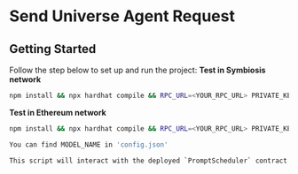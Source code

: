 # Send Universe Agent Request

## Getting Started

Follow the step below to set up and run the project:
**Test in Symbiosis  network**

```bash
npm install && npx hardhat compile && RPC_URL=<YOUR_RPC_URL> PRIVATE_KEY=<0xYOUR_PRIVATE_KEY> CHOSEN_MODEL=<MODEL_NAME> USER_PROMPT=<YOUR_PROMPT>  npm run sendUniverseAgentRequest:symbiosis_mainnet
```

**Test in Ethereum  network**

```bash
npm install && npx hardhat compile && RPC_URL=<YOUR_RPC_URL> PRIVATE_KEY=<0xYOUR_PRIVATE_KEY> CHOSEN_MODEL=<MODEL_NAME> USER_PROMPT=<YOUR_PROMPT>  npm run sendUniverseAgentRequest:ethereum_mainnet

You can find MODEL_NAME in 'config.json'

This script will interact with the deployed `PromptScheduler` contract.
